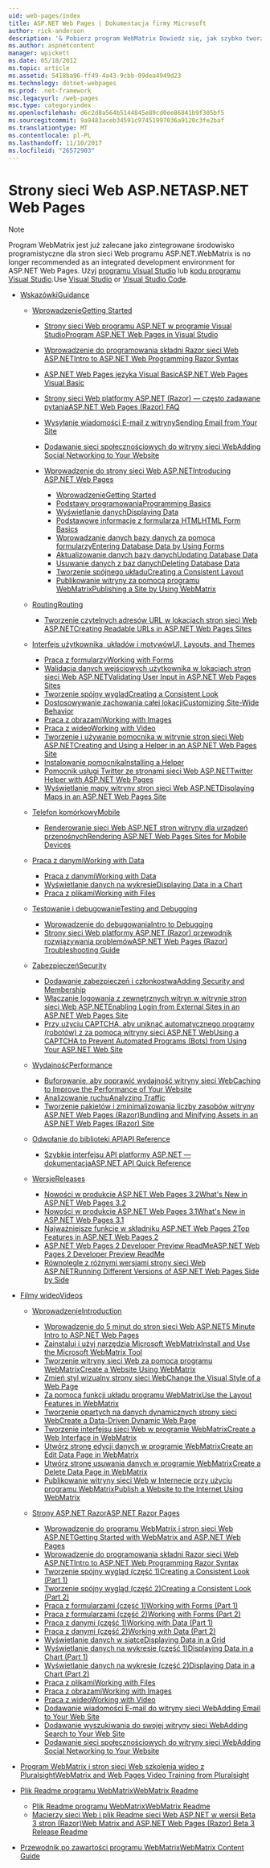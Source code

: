 ```yaml
---
uid: web-pages/index
title: ASP.NET Web Pages | Dokumentacja firmy Microsoft
author: rick-anderson
description: '& Pobierz program WebMatrix Dowiedz się, jak szybko tworzyć strony sieci web w lekkie sposób łączenia kodu serwera z HTML.'
ms.author: aspnetcontent
manager: wpickett
ms.date: 05/18/2012
ms.topic: article
ms.assetid: 5418ba96-ff49-4a43-9cbb-09dea4949d23
ms.technology: dotnet-webpages
ms.prod: .net-framework
msc.legacyurl: /web-pages
msc.type: categoryindex
ms.openlocfilehash: d6c2d8a564b5144845e89cd0ee86841b9f305bf5
ms.sourcegitcommit: 9a9483aceb34591c97451997036a9120c3fe2baf
ms.translationtype: MT
ms.contentlocale: pl-PL
ms.lasthandoff: 11/10/2017
ms.locfileid: "26572903"
---
```

<a name="aspnet-web-pages"></a><span data-ttu-id="67d9c-103">Strony sieci Web ASP.NET</span><span class="sxs-lookup"><span data-stu-id="67d9c-103">ASP.NET Web Pages</span></span>
====================

> [!NOTE] 
> <span data-ttu-id="67d9c-104">Program WebMatrix jest już zalecane jako zintegrowane środowisko programistyczne dla stron sieci Web programu ASP.NET.</span><span class="sxs-lookup"><span data-stu-id="67d9c-104">WebMatrix is no longer recommended as an integrated development environment for ASP.NET Web Pages.</span></span> <span data-ttu-id="67d9c-105">Użyj [programu Visual Studio](xref:aspnet/web-pages/overview/getting-started/program-asp-net-web-pages-in-visual-studio) lub [kodu programu Visual Studio](https://code.visualstudio.com/).</span><span class="sxs-lookup"><span data-stu-id="67d9c-105">Use [Visual Studio](xref:aspnet/web-pages/overview/getting-started/program-asp-net-web-pages-in-visual-studio) or [Visual Studio Code](https://code.visualstudio.com/).</span></span>

- [<span data-ttu-id="67d9c-106">Wskazówki</span><span class="sxs-lookup"><span data-stu-id="67d9c-106">Guidance</span></span>](overview/index.md)

    - [<span data-ttu-id="67d9c-107">Wprowadzenie</span><span class="sxs-lookup"><span data-stu-id="67d9c-107">Getting Started</span></span>](overview/getting-started/index.md)

        - [<span data-ttu-id="67d9c-108">Strony sieci Web programu ASP.NET w programie Visual Studio</span><span class="sxs-lookup"><span data-stu-id="67d9c-108">Program ASP.NET Web Pages in Visual Studio</span></span>](overview/getting-started/program-asp-net-web-pages-in-visual-studio.md)
        - [<span data-ttu-id="67d9c-109">Wprowadzenie do programowania składni Razor sieci Web ASP.NET</span><span class="sxs-lookup"><span data-stu-id="67d9c-109">Intro to ASP.NET Web Programming Razor Syntax</span></span>](overview/getting-started/introducing-razor-syntax-c.md)
        - [<span data-ttu-id="67d9c-110">ASP.NET Web Pages języka Visual Basic</span><span class="sxs-lookup"><span data-stu-id="67d9c-110">ASP.NET Web Pages Visual Basic</span></span>](overview/getting-started/introducing-razor-syntax-vb.md)
        - [<span data-ttu-id="67d9c-111">Strony sieci Web platformy ASP.NET (Razor) — często zadawane pytania</span><span class="sxs-lookup"><span data-stu-id="67d9c-111">ASP.NET Web Pages (Razor) FAQ</span></span>](overview/getting-started/aspnet-web-pages-razor-faq.md)
        - [<span data-ttu-id="67d9c-112">Wysyłanie wiadomości E-mail z witryny</span><span class="sxs-lookup"><span data-stu-id="67d9c-112">Sending Email from Your Site</span></span>](overview/getting-started/11-adding-email-to-your-web-site.md)
        - [<span data-ttu-id="67d9c-113">Dodawanie sieci społecznościowych do witryny sieci Web</span><span class="sxs-lookup"><span data-stu-id="67d9c-113">Adding Social Networking to Your Website</span></span>](overview/getting-started/13-adding-social-networking-to-your-web-site.md)
        - [<span data-ttu-id="67d9c-114">Wprowadzenie do strony sieci Web ASP.NET</span><span class="sxs-lookup"><span data-stu-id="67d9c-114">Introducing ASP.NET Web Pages</span></span>](overview/getting-started/introducing-aspnet-web-pages-2/index.md)

            - [<span data-ttu-id="67d9c-115">Wprowadzenie</span><span class="sxs-lookup"><span data-stu-id="67d9c-115">Getting Started</span></span>](overview/getting-started/introducing-aspnet-web-pages-2/getting-started.md)
            - [<span data-ttu-id="67d9c-116">Podstawy programowania</span><span class="sxs-lookup"><span data-stu-id="67d9c-116">Programming Basics</span></span>](overview/getting-started/introducing-aspnet-web-pages-2/intro-to-web-pages-programming.md)
            - [<span data-ttu-id="67d9c-117">Wyświetlanie danych</span><span class="sxs-lookup"><span data-stu-id="67d9c-117">Displaying Data</span></span>](overview/getting-started/introducing-aspnet-web-pages-2/displaying-data.md)
            - [<span data-ttu-id="67d9c-118">Podstawowe informacje z formularza HTML</span><span class="sxs-lookup"><span data-stu-id="67d9c-118">HTML Form Basics</span></span>](overview/getting-started/introducing-aspnet-web-pages-2/form-basics.md)
            - [<span data-ttu-id="67d9c-119">Wprowadzanie danych bazy danych za pomocą formularzy</span><span class="sxs-lookup"><span data-stu-id="67d9c-119">Entering Database Data by Using Forms</span></span>](overview/getting-started/introducing-aspnet-web-pages-2/entering-data.md)
            - [<span data-ttu-id="67d9c-120">Aktualizowanie danych bazy danych</span><span class="sxs-lookup"><span data-stu-id="67d9c-120">Updating Database Data</span></span>](overview/getting-started/introducing-aspnet-web-pages-2/updating-data.md)
            - [<span data-ttu-id="67d9c-121">Usuwanie danych z baz danych</span><span class="sxs-lookup"><span data-stu-id="67d9c-121">Deleting Database Data</span></span>](overview/getting-started/introducing-aspnet-web-pages-2/deleting-data.md)
            - [<span data-ttu-id="67d9c-122">Tworzenie spójnego układu</span><span class="sxs-lookup"><span data-stu-id="67d9c-122">Creating a Consistent Layout</span></span>](overview/getting-started/introducing-aspnet-web-pages-2/layouts.md)
            - [<span data-ttu-id="67d9c-123">Publikowanie witryny za pomocą programu WebMatrix</span><span class="sxs-lookup"><span data-stu-id="67d9c-123">Publishing a Site by Using WebMatrix</span></span>](overview/getting-started/introducing-aspnet-web-pages-2/publishing.md)
    - [<span data-ttu-id="67d9c-124">Routing</span><span class="sxs-lookup"><span data-stu-id="67d9c-124">Routing</span></span>](overview/routing/index.md)

        - [<span data-ttu-id="67d9c-125">Tworzenie czytelnych adresów URL w lokacjach stron sieci Web ASP.NET</span><span class="sxs-lookup"><span data-stu-id="67d9c-125">Creating Readable URLs in ASP.NET Web Pages Sites</span></span>](overview/routing/creating-readable-urls-in-aspnet-web-pages-sites.md)
    - [<span data-ttu-id="67d9c-126">Interfejs użytkownika, układów i motywów</span><span class="sxs-lookup"><span data-stu-id="67d9c-126">UI, Layouts, and Themes</span></span>](overview/ui-layouts-and-themes/index.md)

        - [<span data-ttu-id="67d9c-127">Praca z formularzy</span><span class="sxs-lookup"><span data-stu-id="67d9c-127">Working with Forms</span></span>](overview/ui-layouts-and-themes/4-working-with-forms.md)
        - [<span data-ttu-id="67d9c-128">Walidacja danych wejściowych użytkownika w lokacjach stron sieci Web ASP.NET</span><span class="sxs-lookup"><span data-stu-id="67d9c-128">Validating User Input in ASP.NET Web Pages Sites</span></span>](overview/ui-layouts-and-themes/validating-user-input-in-aspnet-web-pages-sites.md)
        - [<span data-ttu-id="67d9c-129">Tworzenie spójny wygląd</span><span class="sxs-lookup"><span data-stu-id="67d9c-129">Creating a Consistent Look</span></span>](overview/ui-layouts-and-themes/3-creating-a-consistent-look.md)
        - [<span data-ttu-id="67d9c-130">Dostosowywanie zachowania całej lokacji</span><span class="sxs-lookup"><span data-stu-id="67d9c-130">Customizing Site-Wide Behavior</span></span>](overview/ui-layouts-and-themes/18-customizing-site-wide-behavior.md)
        - [<span data-ttu-id="67d9c-131">Praca z obrazami</span><span class="sxs-lookup"><span data-stu-id="67d9c-131">Working with Images</span></span>](overview/ui-layouts-and-themes/9-working-with-images.md)
        - [<span data-ttu-id="67d9c-132">Praca z wideo</span><span class="sxs-lookup"><span data-stu-id="67d9c-132">Working with Video</span></span>](overview/ui-layouts-and-themes/10-working-with-video.md)
        - [<span data-ttu-id="67d9c-133">Tworzenie i używanie pomocnika w witrynie stron sieci Web ASP.NET</span><span class="sxs-lookup"><span data-stu-id="67d9c-133">Creating and Using a Helper in an ASP.NET Web Pages Site</span></span>](overview/ui-layouts-and-themes/creating-and-using-a-helper-in-an-aspnet-web-pages-site.md)
        - [<span data-ttu-id="67d9c-134">Instalowanie pomocnika</span><span class="sxs-lookup"><span data-stu-id="67d9c-134">Installing a Helper</span></span>](overview/ui-layouts-and-themes/installing-helpers.md)
        - [<span data-ttu-id="67d9c-135">Pomocnik usługi Twitter ze stronami sieci Web ASP.NET</span><span class="sxs-lookup"><span data-stu-id="67d9c-135">Twitter Helper with ASP.NET Web Pages</span></span>](overview/ui-layouts-and-themes/twitter-helper.md)
        - [<span data-ttu-id="67d9c-136">Wyświetlanie mapy witryny stron sieci Web ASP.NET</span><span class="sxs-lookup"><span data-stu-id="67d9c-136">Displaying Maps in an ASP.NET Web Pages Site</span></span>](overview/ui-layouts-and-themes/displaying-maps-in-an-aspnet-web-pages-site.md)
    - [<span data-ttu-id="67d9c-137">Telefon komórkowy</span><span class="sxs-lookup"><span data-stu-id="67d9c-137">Mobile</span></span>](overview/mobile/index.md)

        - [<span data-ttu-id="67d9c-138">Renderowanie sieci Web ASP.NET stron witryny dla urządzeń przenośnych</span><span class="sxs-lookup"><span data-stu-id="67d9c-138">Rendering ASP.NET Web Pages Sites for Mobile Devices</span></span>](overview/mobile/rendering-aspnet-web-pages-sites-for-mobile-devices.md)
    - [<span data-ttu-id="67d9c-139">Praca z danymi</span><span class="sxs-lookup"><span data-stu-id="67d9c-139">Working with Data</span></span>](overview/data/index.md)

        - [<span data-ttu-id="67d9c-140">Praca z danymi</span><span class="sxs-lookup"><span data-stu-id="67d9c-140">Working with Data</span></span>](overview/data/5-working-with-data.md)
        - [<span data-ttu-id="67d9c-141">Wyświetlanie danych na wykresie</span><span class="sxs-lookup"><span data-stu-id="67d9c-141">Displaying Data in a Chart</span></span>](overview/data/7-displaying-data-in-a-chart.md)
        - [<span data-ttu-id="67d9c-142">Praca z plikami</span><span class="sxs-lookup"><span data-stu-id="67d9c-142">Working with Files</span></span>](overview/data/working-with-files.md)
    - [<span data-ttu-id="67d9c-143">Testowanie i debugowanie</span><span class="sxs-lookup"><span data-stu-id="67d9c-143">Testing and Debugging</span></span>](overview/testing-and-debugging/index.md)

        - [<span data-ttu-id="67d9c-144">Wprowadzenie do debugowania</span><span class="sxs-lookup"><span data-stu-id="67d9c-144">Intro to Debugging</span></span>](overview/testing-and-debugging/introduction-to-debugging.md)
        - [<span data-ttu-id="67d9c-145">Strony sieci Web platformy ASP.NET (Razor) przewodnik rozwiązywania problemów</span><span class="sxs-lookup"><span data-stu-id="67d9c-145">ASP.NET Web Pages (Razor) Troubleshooting Guide</span></span>](overview/testing-and-debugging/aspnet-web-pages-razor-troubleshooting-guide.md)
    - [<span data-ttu-id="67d9c-146">Zabezpieczeń</span><span class="sxs-lookup"><span data-stu-id="67d9c-146">Security</span></span>](overview/security/index.md)

        - [<span data-ttu-id="67d9c-147">Dodawanie zabezpieczeń i członkostwa</span><span class="sxs-lookup"><span data-stu-id="67d9c-147">Adding Security and Membership</span></span>](overview/security/16-adding-security-and-membership.md)
        - [<span data-ttu-id="67d9c-148">Włączanie logowania z zewnętrznych witryn w witrynie stron sieci Web ASP.NET</span><span class="sxs-lookup"><span data-stu-id="67d9c-148">Enabling Login from External Sites in an ASP.NET Web Pages Site</span></span>](overview/security/enabling-login-from-external-sites-in-an-aspnet-web-pages-site.md)
        - [<span data-ttu-id="67d9c-149">Przy użyciu CAPTCHA, aby uniknąć automatycznego programy (robotów) z za pomocą witryny sieci ASP.NET Web</span><span class="sxs-lookup"><span data-stu-id="67d9c-149">Using a CAPTCHA to Prevent Automated Programs (Bots) from Using Your ASP.NET Web Site</span></span>](overview/security/using-a-catpcha-to-prevent-automated-programs-bots-from-using-your-aspnet-web-site.md)
    - [<span data-ttu-id="67d9c-150">Wydajność</span><span class="sxs-lookup"><span data-stu-id="67d9c-150">Performance</span></span>](overview/performance-and-traffic/index.md)

        - [<span data-ttu-id="67d9c-151">Buforowanie, aby poprawić wydajność witryny sieci Web</span><span class="sxs-lookup"><span data-stu-id="67d9c-151">Caching to Improve the Performance of Your Website</span></span>](overview/performance-and-traffic/15-caching-to-improve-the-performance-of-your-website.md)
        - [<span data-ttu-id="67d9c-152">Analizowanie ruchu</span><span class="sxs-lookup"><span data-stu-id="67d9c-152">Analyzing Traffic</span></span>](overview/performance-and-traffic/14-analyzing-traffic.md)
        - [<span data-ttu-id="67d9c-153">Tworzenie pakietów i zminimalizowania liczby zasobów witryny ASP.NET Web Pages (Razor)</span><span class="sxs-lookup"><span data-stu-id="67d9c-153">Bundling and Minifying Assets in an ASP.NET Web Pages (Razor) Site</span></span>](overview/performance-and-traffic/bundling-and-minifying-assets-in-an-aspnet-web-pages-razor-site.md)
    - [<span data-ttu-id="67d9c-154">Odwołanie do biblioteki API</span><span class="sxs-lookup"><span data-stu-id="67d9c-154">API Reference</span></span>](overview/api-reference/index.md)

        - [<span data-ttu-id="67d9c-155">Szybkie interfejsu API platformy ASP.NET — dokumentacja</span><span class="sxs-lookup"><span data-stu-id="67d9c-155">ASP.NET API Quick Reference</span></span>](overview/api-reference/asp-net-web-pages-api-reference.md)
    - [<span data-ttu-id="67d9c-156">Wersje</span><span class="sxs-lookup"><span data-stu-id="67d9c-156">Releases</span></span>](overview/releases/index.md)

        - [<span data-ttu-id="67d9c-157">Nowości w produkcie ASP.NET Web Pages 3.2</span><span class="sxs-lookup"><span data-stu-id="67d9c-157">What's New in ASP.NET Web Pages 3.2</span></span>](overview/releases/whats-new-in-aspnet-web-pages-32.md)
        - [<span data-ttu-id="67d9c-158">Nowości w produkcie ASP.NET Web Pages 3.1</span><span class="sxs-lookup"><span data-stu-id="67d9c-158">What's New in ASP.NET Web Pages 3.1</span></span>](overview/releases/whats-new-aspnet-web-pages-31.md)
        - [<span data-ttu-id="67d9c-159">Najważniejsze funkcje w składniku ASP.NET Web Pages 2</span><span class="sxs-lookup"><span data-stu-id="67d9c-159">Top Features in ASP.NET Web Pages 2</span></span>](overview/releases/top-features-in-web-pages-2.md)
        - [<span data-ttu-id="67d9c-160">ASP.NET Web Pages 2 Developer Preview ReadMe</span><span class="sxs-lookup"><span data-stu-id="67d9c-160">ASP.NET Web Pages 2 Developer Preview ReadMe</span></span>](overview/releases/aspnet-web-pages-2-developer-preview-readme.md)
        - [<span data-ttu-id="67d9c-161">Równolegle z różnymi wersjami strony sieci Web ASP.NET</span><span class="sxs-lookup"><span data-stu-id="67d9c-161">Running Different Versions of ASP.NET Web Pages Side by Side</span></span>](overview/releases/running-v1-and-v2-sites-side-by-side.md)
- [<span data-ttu-id="67d9c-162">Filmy wideo</span><span class="sxs-lookup"><span data-stu-id="67d9c-162">Videos</span></span>](videos/index.md)

    - [<span data-ttu-id="67d9c-163">Wprowadzenie</span><span class="sxs-lookup"><span data-stu-id="67d9c-163">Introduction</span></span>](videos/introduction/index.md)

        - [<span data-ttu-id="67d9c-164">Wprowadzenie do 5 minut do stron sieci Web ASP.NET</span><span class="sxs-lookup"><span data-stu-id="67d9c-164">5 Minute Intro to ASP.NET Web Pages</span></span>](videos/introduction/5-minute-introduction-to-aspnet-web-pages.md)
        - [<span data-ttu-id="67d9c-165">Zainstaluj i użyj narzędzia Microsoft WebMatrix</span><span class="sxs-lookup"><span data-stu-id="67d9c-165">Install and Use the Microsoft WebMatrix Tool</span></span>](videos/introduction/install-and-use-the-microsoft-webmatrix-tool.md)
        - [<span data-ttu-id="67d9c-166">Tworzenie witryny sieci Web za pomocą programu WebMatrix</span><span class="sxs-lookup"><span data-stu-id="67d9c-166">Create a Website Using WebMatrix</span></span>](videos/introduction/create-a-website-using-webmatrix.md)
        - [<span data-ttu-id="67d9c-167">Zmień styl wizualny strony sieci Web</span><span class="sxs-lookup"><span data-stu-id="67d9c-167">Change the Visual Style of a Web Page</span></span>](videos/introduction/change-the-visual-style-of-a-web-page.md)
        - [<span data-ttu-id="67d9c-168">Za pomocą funkcji układu programu WebMatrix</span><span class="sxs-lookup"><span data-stu-id="67d9c-168">Use the Layout Features in WebMatrix</span></span>](videos/introduction/use-the-layout-features-in-webmatrix.md)
        - [<span data-ttu-id="67d9c-169">Tworzenie opartych na danych dynamicznych strony sieci Web</span><span class="sxs-lookup"><span data-stu-id="67d9c-169">Create a Data-Driven Dynamic Web Page</span></span>](videos/introduction/create-a-data-driven-dynamic-web-page.md)
        - [<span data-ttu-id="67d9c-170">Tworzenie interfejsu sieci Web w programie WebMatrix</span><span class="sxs-lookup"><span data-stu-id="67d9c-170">Create a Web Interface in WebMatrix</span></span>](videos/introduction/create-a-web-interface-in-webmatrix.md)
        - [<span data-ttu-id="67d9c-171">Utwórz stronę edycji danych w programie WebMatrix</span><span class="sxs-lookup"><span data-stu-id="67d9c-171">Create an Edit Data Page in WebMatrix</span></span>](videos/introduction/create-an-edit-data-page-in-webmatrix.md)
        - [<span data-ttu-id="67d9c-172">Utwórz stronę usuwania danych w programie WebMatrix</span><span class="sxs-lookup"><span data-stu-id="67d9c-172">Create a Delete Data Page in WebMatrix</span></span>](videos/introduction/create-a-delete-data-page-in-webmatrix.md)
        - [<span data-ttu-id="67d9c-173">Publikowanie witryny sieci Web w Internecie przy użyciu programu WebMatrix</span><span class="sxs-lookup"><span data-stu-id="67d9c-173">Publish a Website to the Internet Using WebMatrix</span></span>](videos/introduction/publish-a-website-to-the-internet-using-webmatrix.md)
    - [<span data-ttu-id="67d9c-174">Strony ASP.NET Razor</span><span class="sxs-lookup"><span data-stu-id="67d9c-174">ASP.NET Razor Pages</span></span>](videos/aspnet-razor-pages/index.md)

        - [<span data-ttu-id="67d9c-175">Wprowadzenie do programu WebMatrix i stron sieci Web ASP.NET</span><span class="sxs-lookup"><span data-stu-id="67d9c-175">Getting Started with WebMatrix and ASP.NET Web Pages</span></span>](videos/aspnet-razor-pages/getting-started-with-webmatrix-and-aspnet-web-pages.md)
        - [<span data-ttu-id="67d9c-176">Wprowadzenie do programowania składni Razor sieci Web ASP.NET</span><span class="sxs-lookup"><span data-stu-id="67d9c-176">Intro to ASP.NET Web Programming Razor Syntax</span></span>](videos/aspnet-razor-pages/introduction-to-aspnet-web-programming-using-the-razor-syntax.md)
        - [<span data-ttu-id="67d9c-177">Tworzenie spójny wygląd (część 1)</span><span class="sxs-lookup"><span data-stu-id="67d9c-177">Creating a Consistent Look (Part 1)</span></span>](videos/aspnet-razor-pages/creating-a-consistent-look-part-1.md)
        - [<span data-ttu-id="67d9c-178">Tworzenie spójny wygląd (część 2)</span><span class="sxs-lookup"><span data-stu-id="67d9c-178">Creating a Consistent Look (Part 2)</span></span>](videos/aspnet-razor-pages/creating-a-consistent-look-part-2.md)
        - [<span data-ttu-id="67d9c-179">Praca z formularzami (część 1)</span><span class="sxs-lookup"><span data-stu-id="67d9c-179">Working with Forms (Part 1)</span></span>](videos/aspnet-razor-pages/working-with-forms-part-1.md)
        - [<span data-ttu-id="67d9c-180">Praca z formularzami (część 2)</span><span class="sxs-lookup"><span data-stu-id="67d9c-180">Working with Forms (Part 2)</span></span>](videos/aspnet-razor-pages/working-with-forms-part-2.md)
        - [<span data-ttu-id="67d9c-181">Praca z danymi (część 1)</span><span class="sxs-lookup"><span data-stu-id="67d9c-181">Working with Data (Part 1)</span></span>](videos/aspnet-razor-pages/working-with-data-part-1.md)
        - [<span data-ttu-id="67d9c-182">Praca z danymi (część 2)</span><span class="sxs-lookup"><span data-stu-id="67d9c-182">Working with Data (Part 2)</span></span>](videos/aspnet-razor-pages/working-with-data-part-2.md)
        - [<span data-ttu-id="67d9c-183">Wyświetlanie danych w siatce</span><span class="sxs-lookup"><span data-stu-id="67d9c-183">Displaying Data in a Grid</span></span>](videos/aspnet-razor-pages/displaying-data-in-a-grid.md)
        - [<span data-ttu-id="67d9c-184">Wyświetlanie danych na wykresie (część 1)</span><span class="sxs-lookup"><span data-stu-id="67d9c-184">Displaying Data in a Chart (Part 1)</span></span>](videos/aspnet-razor-pages/displaying-data-in-a-chart-part-1.md)
        - [<span data-ttu-id="67d9c-185">Wyświetlanie danych na wykresie (część 2)</span><span class="sxs-lookup"><span data-stu-id="67d9c-185">Displaying Data in a Chart (Part 2)</span></span>](videos/aspnet-razor-pages/displaying-data-in-a-chart-part-2.md)
        - [<span data-ttu-id="67d9c-186">Praca z plikami</span><span class="sxs-lookup"><span data-stu-id="67d9c-186">Working with Files</span></span>](videos/aspnet-razor-pages/working-with-files.md)
        - [<span data-ttu-id="67d9c-187">Praca z obrazami</span><span class="sxs-lookup"><span data-stu-id="67d9c-187">Working with Images</span></span>](videos/aspnet-razor-pages/working-with-images.md)
        - [<span data-ttu-id="67d9c-188">Praca z wideo</span><span class="sxs-lookup"><span data-stu-id="67d9c-188">Working with Video</span></span>](videos/aspnet-razor-pages/working-with-video.md)
        - [<span data-ttu-id="67d9c-189">Dodawanie wiadomości E-mail do witryny sieci Web</span><span class="sxs-lookup"><span data-stu-id="67d9c-189">Adding Email to Your Web Site</span></span>](videos/aspnet-razor-pages/adding-email-to-your-web-site.md)
        - [<span data-ttu-id="67d9c-190">Dodawanie wyszukiwania do swojej witryny sieci Web</span><span class="sxs-lookup"><span data-stu-id="67d9c-190">Adding Search to Your Web Site</span></span>](videos/aspnet-razor-pages/adding-search-to-your-web-site.md)
        - [<span data-ttu-id="67d9c-191">Dodawanie sieci społecznościowych do witryny sieci Web</span><span class="sxs-lookup"><span data-stu-id="67d9c-191">Adding Social Networking to Your Website</span></span>](videos/aspnet-razor-pages/adding-social-networking-to-your-website.md)
- [<span data-ttu-id="67d9c-192">Program WebMatrix i stron sieci Web szkolenia wideo z Pluralsight</span><span class="sxs-lookup"><span data-stu-id="67d9c-192">WebMatrix and Web Pages Video Training from Pluralsight</span></span>](pluralsight.md)
- [<span data-ttu-id="67d9c-193">Plik Readme programu WebMatrix</span><span class="sxs-lookup"><span data-stu-id="67d9c-193">WebMatrix Readme</span></span>](readme/index.md)

    - [<span data-ttu-id="67d9c-194">Plik Readme programu WebMatrix</span><span class="sxs-lookup"><span data-stu-id="67d9c-194">WebMatrix Readme</span></span>](readme/overview.md)
    - [<span data-ttu-id="67d9c-195">Macierzy sieci Web i plik Readme sieci Web ASP.NET w wersji Beta 3 stron (Razor)</span><span class="sxs-lookup"><span data-stu-id="67d9c-195">Web Matrix and ASP.NET Web Pages (Razor) Beta 3 Release Readme</span></span>](readme/beta3.md)
- [<span data-ttu-id="67d9c-196">Przewodnik po zawartości programu WebMatrix</span><span class="sxs-lookup"><span data-stu-id="67d9c-196">WebMatrix Content Guide</span></span>](content-guide.md)
